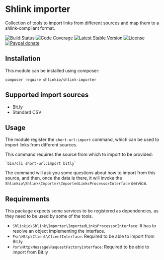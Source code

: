 # Shlink importer

Collection of tools to import links from different sources and map them to a shlink-compliant format.

[![Build Status](https://img.shields.io/github/workflow/status/shlinkio/shlink-importer/Continuous%20integration/main?logo=github&style=flat-square)](https://github.com/shlinkio/shlink-importer/actions?query=workflow%3A%22Continuous+integration%22)
[![Code Coverage](https://img.shields.io/codecov/c/gh/shlinkio/shlink-importer/main?style=flat-square)](https://app.codecov.io/gh/shlinkio/shlink-importer)
[![Latest Stable Version](https://img.shields.io/github/release/shlinkio/shlink-importer.svg?style=flat-square)](https://packagist.org/packages/shlinkio/shlink-importer)
[![License](https://img.shields.io/github/license/shlinkio/shlink-importer.svg?style=flat-square)](https://github.com/shlinkio/shlink-importer/blob/main/LICENSE)
[![Paypal donate](https://img.shields.io/badge/Donate-paypal-blue.svg?style=flat-square&logo=paypal&colorA=aaaaaa)](https://slnk.to/donate)

## Installation

This module can be installed using composer:

    composer require shlinkio/shlink-importer

## Supported import sources

* Bit.ly
* Standard CSV

## Usage

The module register the `short-url:import` command, which can be used to import links from different sources.

This command requires the source from which to import to be provided:

    `bin/cli short-url:import bitly`

The command will ask you some questions about how to import from this source, and then, once the data is there, it will invoke the `Shlinkio\Shlink\Importer\ImportedLinksProcessorInterface` service.

## Requirements

This package expects some services to be registered as dependencies, as they need to be used by some of the tools.

* `Shlinkio\Shlink\Importer\ImportedLinksProcessorInterface`: It has to resolve an object implementing the interface.
* `Psr\Http\Client\ClientInterface`: Required to be able to import from Bit.ly
* `Psr\Http\Message\RequestFactoryInterface`: Required to be able to import from Bit.ly
